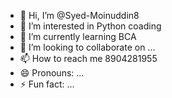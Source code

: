 - 👋 Hi, I’m @Syed-Moinuddin8
- 👀 I’m interested in Python coading
- 🌱 I’m currently learning BCA
- 💞️ I’m looking to collaborate on ...
- 📫 How to reach me 8904281955
- 😄 Pronouns: ...
- ⚡ Fun fact: ...

<!---
Syed-Moinuddin8/Syed-Moinuddin8 is a ✨ special ✨ repository because its `README.md` (this file) appears on your GitHub profile.
You can click the Preview link to take a look at your changes.
--->
